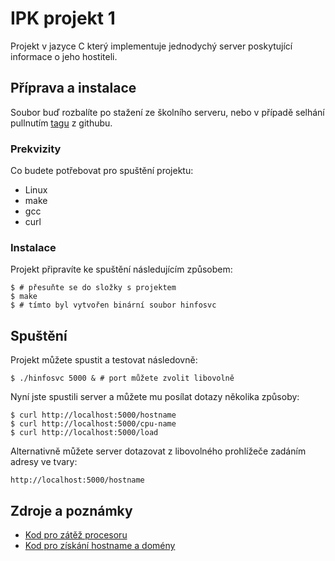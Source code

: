 # IPK projekt 1

Projekt v jazyce C který implementuje jednodychý server poskytující informace o jeho hostiteli.

## Příprava a instalace

Soubor buď rozbalíte po stažení ze školního serveru, nebo v případě selhání pullnutím [tagu](https://github.com/Dyrkon/ipk1) z githubu.

### Prekvizity

Co budete potřebovat pro spuštění projektu:

* Linux
* make
* gcc
* curl

### Instalace

Projekt připravíte ke spuštění následujícím způsobem:

```
$ # přesuňte se do složky s projektem
$ make
$ # tímto byl vytvořen binární soubor hinfosvc
```

## Spuštění

Projekt můžete spustit a testovat následovně:

```
$ ./hinfosvc 5000 & # port můžete zvolit libovolně
```
Nyní jste spustili server a můžete mu posílat dotazy několika způsoby:
```
$ curl http://localhost:5000/hostname
$ curl http://localhost:5000/cpu-name
$ curl http://localhost:5000/load
```
Alternativně můžete server dotazovat z libovolného prohlížeče zadáním adresy ve tvary:
```
http://localhost:5000/hostname
```

## Zdroje a poznámky
* [Kod pro zátěž procesoru](https://rosettacode.org/wiki/Linux_CPU_utilization#C)
* [Kod pro získání hostname a domény](https://stackoverflow.com/questions/504810/how-do-i-find-the-current-machines-full-hostname-in-c-hostname-and-domain-info)


